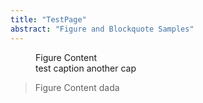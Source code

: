 ```yaml
---
title: "TestPage"
abstract: "Figure and Blockquote Samples"
---
```


<figure>
Figure Content
<figcaption>
test caption
another cap
</figcaption>
</figure>

<blockquote>
Figure Content
<caption>
dada
</caption>
</blockquote>
